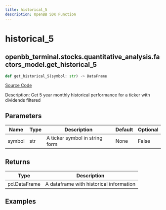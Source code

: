 ```yaml
---
title: historical_5
description: OpenBB SDK Function
---
```


# historical_5

## openbb_terminal.stocks.quantitative_analysis.factors_model.get_historical_5

```python title='openbb_terminal/stocks/quantitative_analysis/factors_model.py'
def get_historical_5(symbol: str) -> DataFrame
```
[Source Code](https://github.com/OpenBB-finance/OpenBBTerminal/tree/main/openbb_terminal/stocks/quantitative_analysis/factors_model.py#L58)

Description: Get 5 year monthly historical performance for a ticker with dividends filtered

## Parameters

| Name | Type | Description | Default | Optional |
| ---- | ---- | ----------- | ------- | -------- |
| symbol | str | A ticker symbol in string form | None | False |

## Returns

| Type | Description |
| ---- | ----------- |
| pd.DataFrame | A dataframe with historical information |

## Examples

